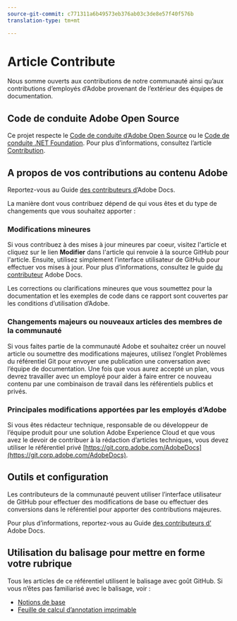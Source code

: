 ```yaml
---
source-git-commit: c771311a6b49573eb376ab03c3de8e57f40f576b
translation-type: tm+mt

---
```

# Article Contribute

Nous somme ouverts aux contributions de notre communauté ainsi qu’aux contributions d’employés d’Adobe provenant de l’extérieur des équipes de documentation.

## Code de conduite Adobe Open Source

Ce projet respecte le [Code de conduite d’Adobe Open Source](code-of-conduct.md) ou le [Code de conduite .NET Foundation](https://dotnetfoundation.org/code-of-conduct). Pour plus d’informations, consultez l’article [Contribution](contributing.md).

## A propos de vos contributions au contenu Adobe

Reportez-vous au Guide [des contributeurs d’](https://docs.adobe.com/content/help/en/contributor/contributor-guide/introduction.html)Adobe Docs.

La manière dont vous contribuez dépend de qui vous êtes et du type de changements que vous souhaitez apporter :

### Modifications mineures

Si vous contribuez à des mises à jour mineures par coeur, visitez l&#39;article et cliquez sur le lien **Modifier** dans l&#39;article qui renvoie à la source GitHub pour l&#39;article. Ensuite, utilisez simplement l’interface utilisateur de GitHub pour effectuer vos mises à jour. Pour plus d’informations, consultez le guide [du contributeur](https://docs.adobe.com/content/help/en/contributor/contributor-guide/introduction.html) Adobe Docs.

Les corrections ou clarifications mineures que vous soumettez pour la documentation et les exemples de code dans ce rapport sont couvertes par les conditions d’utilisation d’Adobe.

### Changements majeurs ou nouveaux articles des membres de la communauté

Si vous faites partie de la communauté Adobe et souhaitez créer un nouvel article ou soumettre des modifications majeures, utilisez l’onglet Problèmes du référentiel Git pour envoyer une publication  une conversation avec l’équipe de documentation. Une fois que vous aurez accepté un plan, vous devrez travailler avec un employé pour aider à faire entrer ce nouveau contenu par une combinaison de travail dans les référentiels publics et privés.

<!--
If you submit a pull request with significant changes to documentation and code examples, you'll see a message in the pull request asking you to submit an online contribution license agreement (CLA). We need you to complete the online form before we can review your pull request.
-->

### Principales modifications apportées par les employés d’Adobe

Si vous êtes rédacteur technique,  responsable de ou développeur de l’équipe produit pour une solution Adobe Experience Cloud et que vous avez le devoir de contribuer à la rédaction d’articles techniques, vous devez utiliser le référentiel privé [https://git.corp.adobe.com/AdobeDocs](https://git.corp.adobe.com/AdobeDocs). <!--Employees from other parts of the Adobe world should use the public repo for minor updates.-->

## Outils et configuration

Les contributeurs de la communauté peuvent utiliser l’interface utilisateur de GitHub pour effectuer des modifications de base ou effectuer des conversions dans le référentiel pour apporter des contributions majeures.

Pour plus d’informations, reportez-vous au Guide [des contributeurs d’](https://docs.adobe.com/content/help/en/contributor/contributor-guide/introduction.html) Adobe Docs.

## Utilisation du balisage pour mettre en forme votre rubrique

Tous les articles de ce référentiel utilisent le balisage avec goût GitHub. Si vous n’êtes pas familiarisé avec le balisage, voir :

* [Notions de base](https://help.github.com/articles/markdown-basics/)
* [Feuille de calcul d’annotation imprimable](https://guides.github.com/pdfs/markdown-cheatsheet-online.pdf)

<!--
## Labels

In the public repository, automated labels are assigned to pull requests to help us manage the pull request workflow and to help let you know what's going on with your pull request:

* **Change sent to author**: The author has been notified of the pending pull request.
* **ready-to-merge**: Ready for review by our pull request review team.
-->
